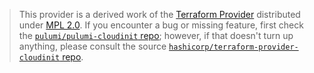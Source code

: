 > This provider is a derived work of the [Terraform Provider](https://github.com/hashicorp/terraform-provider-cloudinit)
> distributed under [MPL 2.0](https://www.mozilla.org/en-US/MPL/2.0/). If you encounter a bug or missing feature,
> first check the [`pulumi/pulumi-cloudinit` repo](https://github.com/pulumi/pulumi-cloudinit/issues); however, if that doesn't turn up anything,
> please consult the source [`hashicorp/terraform-provider-cloudinit` repo](https://github.com/hashicorp/terraform-provider-cloudinit/issues).
